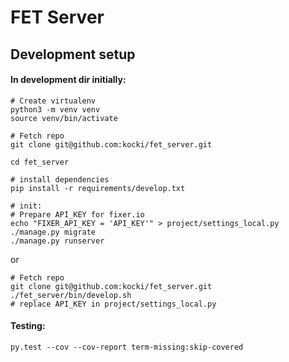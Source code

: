 # FET Server

## Development setup

#### In development dir  initially:
```
# Create virtualenv
python3 -m venv venv
source venv/bin/activate

# Fetch repo
git clone git@github.com:kocki/fet_server.git

cd fet_server

# install dependencies
pip install -r requirements/develop.txt

# init:
# Prepare API_KEY for fixer.io
echo "FIXER_API_KEY = 'API_KEY'" > project/settings_local.py
./manage.py migrate
./manage.py runserver
```

or
```
# Fetch repo
git clone git@github.com:kocki/fet_server.git
./fet_server/bin/develop.sh
# replace API_KEY in project/settings_local.py
```


#### Testing:
```
py.test --cov --cov-report term-missing:skip-covered
```
